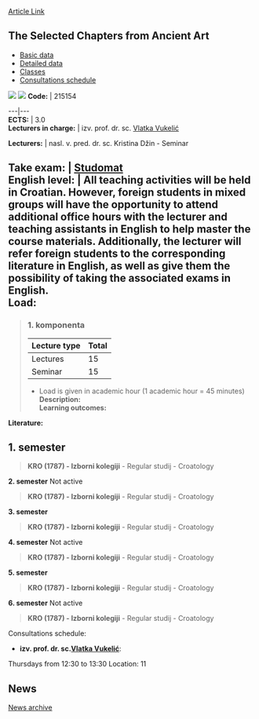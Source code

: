 [Article Link](https://www.fhs.hr/en/course/tscfaa_a)

## The Selected Chapters from Ancient Art
  * [Basic data](https://www.fhs.hr/en/course/tscfaa_a#v1id-523844_562161_1_0 "Basic data")
  * [Detailed data](https://www.fhs.hr/en/course/tscfaa_a#v1id-523844_562161_1_1 "Detailed data")
  * [Classes](https://www.fhs.hr/en/course/tscfaa_a#v1id-523844_562161_1_2 "Classes")
  * [Consultations schedule](https://www.fhs.hr/en/course/tscfaa_a#v1id-523844_562161_1_3 "Consultations schedule")


[![](https://www.fhs.hr/img/flags/gif/hr.gif)](https://www.fhs.hr/predmet/opau_a) [![](https://www.fhs.hr/img/flags/gif/gb.gif)](https://www.fhs.hr/en/course/tscfaa_a)
**Code:** |  215154  
  
---|---  
**ECTS:** |  3.0   
**Lecturers in charge:** |  izv. prof. dr. sc. [Vlatka Vukelić](https://www.fhs.hr/staff/vlatka.vukelic)   
  
**Lecturers:** |  nasl. v. pred. dr. sc. Kristina Džin - Seminar  
  
**Take exam:** |  [Studomat](http://www.isvu.hr/studomat)  
**English level:** |  All teaching activities will be held in Croatian. However, foreign students in mixed groups will have the opportunity to attend additional office hours with the lecturer and teaching assistants in English to help master the course materials. Additionally, the lecturer will refer foreign students to the corresponding literature in English, as well as give them the possibility of taking the associated exams in English.   
**Load:**  
---  
> ### 1. komponenta
> | Lecture type | Total  
> ---|---  
> Lectures | 15  
> Seminar | 15  
> * Load is given in academic hour (1 academic hour = 45 minutes)   
**Description:**  
> **Learning outcomes:**  

  
**Literature:**  

  
**1. semester**  
---  
> **KRO (1787) - Izborni kolegiji** - Regular studij - Croatology  
>   
  
**2. semester** Not active  
> **KRO (1787) - Izborni kolegiji** - Regular studij - Croatology  
>   
  
**3. semester**  
> **KRO (1787) - Izborni kolegiji** - Regular studij - Croatology  
>   
  
**4. semester** Not active  
> **KRO (1787) - Izborni kolegiji** - Regular studij - Croatology  
>   
  
**5. semester**  
> **KRO (1787) - Izborni kolegiji** - Regular studij - Croatology  
>   
  
**6. semester** Not active  
> **KRO (1787) - Izborni kolegiji** - Regular studij - Croatology  
>   
Consultations schedule: 
  * **izv. prof. dr. sc.[Vlatka Vukelić](https://www.fhs.hr/staff/vlatka.vukelic)**: 
  
Thursdays from 12:30 to 13:30
Location: 11 


## News
[News archive](https://www.fhs.hr/en/course/tscfaa_a?@=21cmz#news_118416 "News archive")
